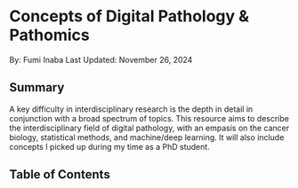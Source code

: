 # Concepts of Digital Pathology & Pathomics
By: Fumi Inaba
Last Updated: November 26, 2024

## Summary
A key difficulty in interdisciplinary research is the depth in detail in 
conjunction with a broad spectrum of topics. This resource aims to describe 
the interdisciplinary field of digital pathology, with an empasis on the 
cancer biology, statistical methods, and machine/deep learning. It will also 
include concepts I picked up during my time as a PhD student.

## Table of Contents
```{tableofcontents}
```

